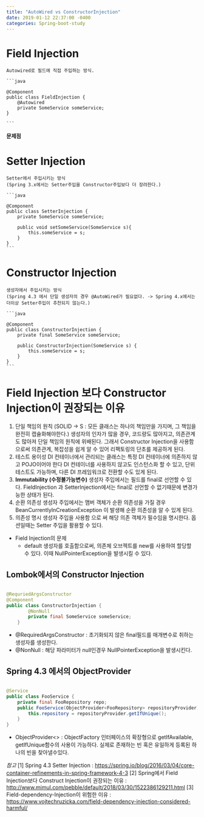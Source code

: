 ```yaml
---
title: "AutoWired vs ConstructorInjection"
date: 2019-01-12 22:37:00 -0400
categories: Spring-boot-study
---
```

# Field Injection

    Autowired로 필드에 직접 주입하는 방식.

    ```java

    @Component
    public class FieldInjection {
        @Autowired
        private SomeService someService;
    }
         
    ```
**문제점**



# Setter Injection

    Setter에서 주입시키는 방식
    (Spring 3.x에서는 Setter주입을 Constructor주입보다 더 장려한다.)

    ```java

    @Component
    public class SetterInjection {
        private SomeService someService;
        
        public void setSomeService(SomeService s){
            this.someService = s;
        }
    }
    ```
# Constructor Injection

    생성자에서 주입시키는 방식
    (Spring 4.3 에서 단일 생성자의 경우 @AutoWired가 필요없다. -> Spring 4.x에서는 더이상 Setter주입이 추천되지 않는다.)

    ```java

    @Component
    public class ConstructorInjection {
        private final SomeService someService;

        public ConstructorInjection(SomeService s) {
            this.someService = s;
        }
    }
    ```

# Field Injection 보다 Constructor Injection이 권장되는 이유

1. 단일 책임의 원칙
    (SOLID -> S : 모든 클래스는 하나의 책임만을 가지며, 그 책임을 완전히 캡슐화해야한다.)
    생성자의 인자가 많을 경우, 코드량도 많아지고, 의존관계도 많아져 단일 책임의 원칙에 위배된다.
    그래서 Constructor Injection을 사용함으로써 의존관계, 복잡성을 쉽게 알 수 있어 리팩토링의 단초를 제공하게 된다.
2. 테스트 용이성
    DI 컨테이너에서 관리되는 클래스는 특정 DI 컨테이너에 의존하지 않고 POJO이어야 한다
    DI 컨테이너를 사용하지 않고도 인스턴스화 할 수 있고, 단위테스트도 가능하며, 다른 DI 프레임워크로 전환할 수도 있게 된다. 
3. **Immutability (수정불가능변수)**
    생성자 주입에서는 필드를  final로 선언할 수 있다.
    FieldInjection 과 SetterInjection에서는 final로 선언할 수 없기때문에 변경가능한 상태가 된다.
4. 순환 의존성
   생성자 주입에서는 맴버 객체가 순환 의존성을 가질 경우 BeanCurrentlyInCreationException 이 발생해 순환 의존성을 알 수 있게 된다. 
5. 의존성 명시
   생성자 주입을 사용함 으로 써 해당 의존 객체가 필수임을 명시한다. 
   옵션일때는 Setter 주입을 활용할 수 있다. 

+ Field Injection의 문제
  - default 생성자를 호출함으로써, 의존체 오브젝트를 new를 사용하여 할당할 수 있다. 이때 NullPointerException을 발생시킬 수 있다. 
  
## Lombok에서의 Constructor Injection

```java

@RequriedArgsConstructor
@Component
public class ConstructorInjection {
        @NonNull
        private final SomeService someService;
    }
```

- @RequiredArgsConstructor : 초기화되지 않은 final필드를 매개변수로 취하는 생성자를 생성한다.
- @NonNull : 해당 파라미터가 null인경우 NullPointerException을 발생시킨다.  

## Spring 4.3 에서의 ObjectProvider

```java

@Service
public class FooService {
    private final FooRepository repo;
    public FooService(ObjectProvider<FooRepository> repositoryProvider){
        this.repository = repositoryProvider.getIfUnique();
    }
}
```

- ObjectProvider<> : ObjectFactory 인터페이스의 확장형으로 getIfAvailable, getIfUnique함수의 사용이 가능하다. 실제로 존재하는 빈 혹은 유일하게 등록된 하나의 빈을 찾아낼수있다.


*참고*
[1] Spring 4.3 Setter Injection : https://spring.io/blog/2016/03/04/core-container-refinements-in-spring-framework-4-3
[2] Spring에서 Field Injection보다 Construct Injection이 권장되는 이유 : http://www.mimul.com/pebble/default/2018/03/30/1522386129211.html 
[3] Field-dependency-Injection이 위험한 이유 : https://www.vojtechruzicka.com/field-dependency-injection-considered-harmful/ 